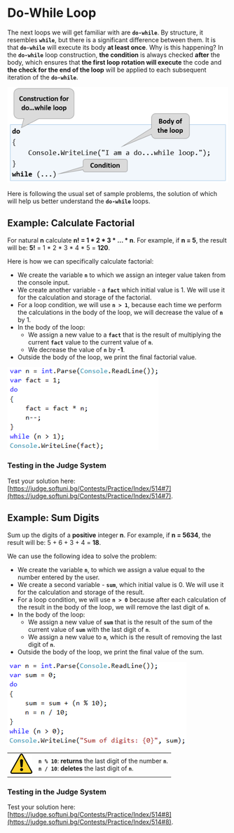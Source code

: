# Do-While Loop

The next loops we will get familiar with are **`do-while`**. By structure, it resembles **`while`**, but there is a significant difference between them. It is that **`do-while`** will execute its body **at least once**. Why is this happening? In the **`do-while`** loop construction, **the condition** is always checked **after** the body, which ensures that **the first loop rotation will execute** the code and **the check for the end of the loop** will be applied to each subsequent iteration of the **`do-while`**.

![](/assets/chapter-7-images/00.Do-while-01.png)

Here is following the usual set of sample problems, the solution of which will help us better understand the **`do-while`** loops.

## Example: Calculate Factorial

For natural **n** calculate **n! = 1 \* 2 \* 3 \* … \* n**. For example, if **n = 5**, the result will be: **5!** = 1 \* 2 \* 3 \* 4 \* 5 = **120**.

Here is how we can specifically calculate factorial:

   * We create the variable **`n`** to which we assign an integer value taken from the console input.
   * We create another variable - a **`fact`** which initial value is 1. We will use it for the calculation and storage of the factorial.
   * For a loop condition, we will use **`n > 1`**, because each time we perform the calculations in the body of the loop, we will decrease the value of **`n`** by 1.
   * In the body of the loop:
      * We assign a new value to a **`fact`** that is the result of multiplying the current **`fact`** value to the current value of **`n`**.
      * We decrease the value of **`n`** by **-1**.
   * Outside the body of the loop, we print the final factorial value.
   
![](/assets/chapter-7-images/08.Factorial-01.png)

### Testing in the Judge System

Test your solution here: [https://judge.softuni.bg/Contests/Practice/Index/514#7](https://judge.softuni.bg/Contests/Practice/Index/514#7).

## Example: Sum Digits

Sum up the digits of a **positive** integer **n**. For example, if **n = 5634**, the result will be: 5 + 6 + 3 + 4 = **18**.

We can use the following idea to solve the problem:

   * We create the variable **`n`**, to which we assign a value equal to the number entered by the user.
   * We create a second variable - **`sum`**, which initial value is 0. We will use it for the calculation and storage of the result.
   * For a loop condition, we will use **`n > 0`** because after each calculation of the result in the body of the loop, we will remove the last digit of **`n`**.
   * In the body of the loop:
       * We assign a new value of **`sum`** that is the result of the sum of the current value of **`sum`** with the last digit of **`n`**.
       * We assign a new value to **`n`**, which is the result of removing the last digit of **`n`**.
   * Outside the body of the loop, we print the final value of the sum.

![](/assets/chapter-7-images/09.Sum-digits-01.png)

<table><tr><td><img src="/assets/alert-icon.png" style="max-width:50px;" /></td>
<td><code><strong>n % 10</strong></code>: <b>returns</b> the last digit of the number <code><strong>n</strong></code>.<br>
<code><strong>n / 10</strong></code>: <b>deletes</b> the last digit of <code><strong>n</strong></code>.</td>
</tr></table>

### Testing in the Judge System

Test your solution here: [https://judge.softuni.bg/Contests/Practice/Index/514#8](https://judge.softuni.bg/Contests/Practice/Index/514#8).
